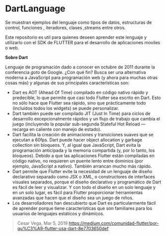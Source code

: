 # DartLanguage
Se muestran ejemplos del lenguaje como tipos de datos, estructuras de control, funciones , iteradores, clases ,streams entre otros.

Este repositorio es util para quienes deseen aprender este lenguaje y utilizarlo con el SDK de FLUTTER para el desarrollo de aplicaciones moviles o web.

**Sobre Dart**

Lenguaje de programación dado a conocer en octubre de 2011 durante la conferencia *goto* de Google. ¿Con qué fin? Busca ser una alternativa moderna a JavaScript para programación web (y ahora para muchas otras cosas más) y algunas de sus principales características son:
- Dart es AOT (Ahead Of Time) compilado en código nativo rápido y predecible, lo que permite que casi todo Flutter sea escrito en Dart. Esto no sólo hace que Flutter sea rápido, sino que prácticamente todo (incluidos todos los widgets) se puede personalizar.
- Dart también puede ser compilado JIT (Just In Time) para ciclos de desarrollo excepcionalmente rápidos y un flujo de trabajo que cambia el juego (incluyendo la popular sub-segunda Stateful Hot Reload — recarga en caliente con manejo de estado).
- Dart facilita la creación de animaciones y transiciones suaves que se ejecutan a 60fps. Dart puede hacer object allocation y garbage collection sin bloqueos. Y, al igual que JavaScript, Dart evita la programación anticipada y la memoria compartida (y, por lo tanto, los bloqueos). Debido a que las aplicaciones Flutter están compiladas en código nativo, no requieren un puente lento entre dominios (por ejemplo, JavaScript a nativo). También arrancan mucho más rápido.
- Dart permite que Flutter evite la necesidad de un lenguaje de diseño declarativo separado como JSX o XML, o constructores de interfaces visuales separados, porque el diseño declarativo y programático de Dart es fácil de leer y visualizar. Y con todo el diseño en un solo lenguaje y en un solo lugar, es fácil para Flutter proporcionar herramientas avanzadas que hacen que el diseño sea un juego de niños.
- Los desarrolladores han descubierto que Dart es particularmente fácil de aprender porque tiene características que son familiares para los usuarios de lenguajes estáticos y dinámicos.


> Cesar Vega, Mar 5, 2019 
> https://medium.com/comunidad-flutter/por-qu%C3%A9-flutter-usa-dart-8e7703650def
